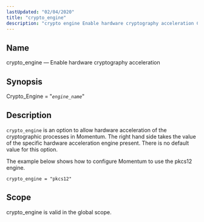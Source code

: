 ```yaml
---
lastUpdated: "02/04/2020"
title: "crypto_engine"
description: "crypto engine Enable hardware cryptography acceleration Crypto Engine engine name crypto engine is an option to allow hardware acceleration of the cryptographic processes in Momentum The right hand side takes the value of the specific hardware acceleration engine present There is no default value for this option The example below..."
---
```


<a name="conf.ref.crypto_engine"></a> 
## Name

crypto_engine — Enable hardware cryptography acceleration

## Synopsis

Crypto_Engine = "*`engine_name`*"

<a name="idp8673984"></a> 
## Description

`crypto_engine` is an option to allow hardware acceleration of the cryptographic processes in Momentum. The right hand side takes the value of the specific hardware acceleration engine present. There is no default value for this option.

The example below shows how to configure Momentum to use the pkcs12 engine.

<a name="example.crypto_engine"></a> 


`crypto_engine = "pkcs12"`
<a name="idp8679088"></a> 
## Scope

crypto_engine is valid in the global scope.